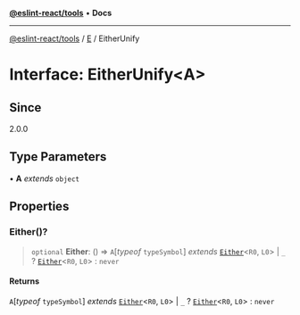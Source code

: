 [**@eslint-react/tools**](../../../README.md) • **Docs**

***

[@eslint-react/tools](../../../README.md) / [E](../README.md) / EitherUnify

# Interface: EitherUnify\<A\>

## Since

2.0.0

## Type Parameters

• **A** *extends* `object`

## Properties

### Either()?

> `optional` **Either**: () => `A`\[*typeof* `typeSymbol`\] *extends* [`Either`](../type-aliases/Either.md)\<`R0`, `L0`\> \| `_` ? [`Either`](../type-aliases/Either.md)\<`R0`, `L0`\> : `never`

#### Returns

`A`\[*typeof* `typeSymbol`\] *extends* [`Either`](../type-aliases/Either.md)\<`R0`, `L0`\> \| `_` ? [`Either`](../type-aliases/Either.md)\<`R0`, `L0`\> : `never`
